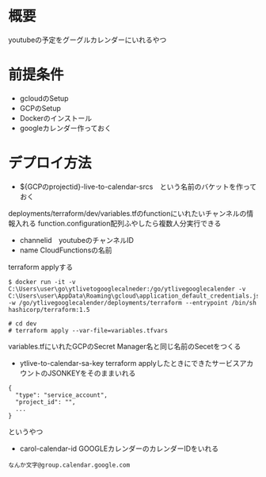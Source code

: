 # 概要
youtubeの予定をグーグルカレンダーにいれるやつ

# 前提条件
- gcloudのSetup
- GCPのSetup
- Dockerのインストール
- googleカレンダー作っておく

# デプロイ方法
- ${GCPのprojectid}-live-to-calendar-srcs　という名前のバケットを作っておく

deployments/terraform/dev/variables.tfのfunctionにいれたいチャンネルの情報入れる
function.configuration配列ふやしたら複数人分実行できる

- channelid　youtubeのチャンネルID
- name CloudFunctionsの名前

terraform applyする
```
$ docker run -it -v C:\Users\user\go\ytlivetogooglecalneder:/go/ytlivegooglecalender -v C:\Users\user\AppData\Roaming\gcloud\application_default_credentials.json:/root/.config/gcloud/application_default_credentials.json  -w /go/ytlivegooglecalender/deployments/terraform --entrypoint /bin/sh hashicorp/terraform:1.5

# cd dev
# terraform apply --var-file=variables.tfvars
```

variables.tfにいれたGCPのSecret Manager名と同じ名前のSecetをつくる
- ytlive-to-calendar-sa-key
terraform applyしたときにできたサービスアカウントのJSONKEYをそのままいれる
```
{
  "type": "service_account",
  "project_id": "",
  ...
}
```
というやつ
- carol-calendar-id
GOOGLEカレンダーのカレンダーIDをいれる
```
なんか文字@group.calendar.google.com
```

